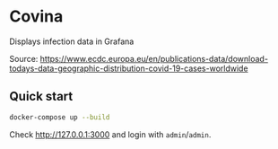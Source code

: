 # Covina

Displays infection data in Grafana

Source: https://www.ecdc.europa.eu/en/publications-data/download-todays-data-geographic-distribution-covid-19-cases-worldwide

## Quick start

```bash
docker-compose up --build
```

Check http://127.0.0.1:3000 and login with `admin`/`admin`.
